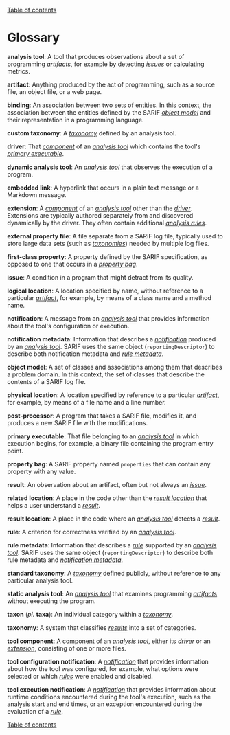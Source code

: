 [Table of contents](../README.md#contents)

# Glossary

<a id="analysis-tool"></a>**analysis tool**: A tool that produces observations about a set of programming
<a href="#artifact">_artifacts_</a>, for example by detecting <a href="#issue">_issues_</a>
or calculating metrics.

<a id="artifact"></a>**artifact**: Anything produced by the act of programming, such as a source file, an object file,
or a web page.

<a id="binding"></a>**binding**: An association between two sets of entities.
In this context, the association between the entities defined by the SARIF <a href="#object-model">_object model_</a>
and their representation in a programming language.

<a id="custom-taxonomy"></a>**custom taxonomy**: A <a href="#taxonomy">_taxonomy_</a>
defined by an analysis tool.

<a id="driver"></a>**driver**: That <a href="#tool-component">_component_</a> of an
<a href="#analysis-tool">_analysis tool_</a> which contains the tool's
<a href="#primary-executable">_primary executable_</a>.

<a id="dynamic-analysis-tool"></a>**dynamic analysis tool**: An <a href="#analysis-tool">_analysis tool_</a> that
observes the execution of a program.

<a id="embedded-link"></a>**embedded link**: A hyperlink that occurs in a plain text message or a Markdown message.

<a id="extension"></a>**extension**: A <a href="#tool-component">_component_</a> of an
<a href="#analysis-tool">_analysis tool_</a> other than the <a href="#driver">_driver_</a>.
Extensions are typically authored separately from and discovered dynamically by the driver.
They often contain additional <a href="#rule">_analysis rules_</a>.

<a id="external-property-file"></a>**external property file**: A file separate from a SARIF log file,
typically used to store large data sets (such as <a href="#taxonomy">_taxonomies_</a>) needed by multiple log files.

<a id="first-class-property"></a>**first-class property**: A property defined by the SARIF specification, as opposed to
one that occurs in a <a href="#property-bag">_property bag_</a>.

<a id="issue"></a>**issue**: A condition in a program that might detract from its quality.

<a id="logical-location"></a>**logical location**: A location specified by name, without reference to a particular
<a href="artifact">_artifact_</a>, for example, by means of a class name and a method name.

<a id="notification"></a>**notification**: A message from an <a href="#analysis-tool">_analysis tool_</a>
that provides information about the tool's configuration or execution.

<a id="notification-metadata"></a>**notification metadata**: Information that describes
a <a href="#notification">_notification_</a> produced by
an <a href="#analysis-tool">_analysis tool_</a>.
SARIF uses the same object (`reportingDescriptor`) to describe both notification metadata and
<a href="#rule-metadata">_rule metadata_</a>.

<a id="object-model"></a>**object model**: A set of classes and associations among them that describes a problem domain.
In this context, the set of classes that describe the contents of a SARIF log file.

<a id="physical-location"></a>**physical location**: A location specified by reference to a particular
<a href="#artifact">_artifact_</a>, for example, by means of a file name and a line number.

<a id="post-processor"></a>**post-processor**: A program that takes a SARIF file, modifies it,
and produces a new SARIF file with the modifications.

<a id="primary-executable"></a>**primary executable**: That file belonging to an
<a href="#analysis-tool">_analysis tool_</a> in which execution begins,
for example, a binary file containing the program entry point.

<a id="property-bag"></a>**property bag**: A SARIF property named `properties` that can contain any property
with any value.

<a id="result"></a>**result**: An observation about an artifact, often but not always an <a href="#issue">_issue_</a>.

<a id="related-location"></a>**related location**: A place in the code other than the
<a href="#result-location">_result location_</a> that helps a user understand a <a href="#result">_result_</a>.

<a id="result-location"></a>**result location**: A place in the code where an <a href="#analysis-tool">_analysis tool_</a>
detects a <a href="#result">_result_</a>.

<a id="rule"></a>**rule**: A criterion for correctness verified by an <a href="#analysis-tool">_analysis tool_</a>.

<a id="rule-metadata"></a>**rule metadata**: Information that describes a <a href="#rule">_rule_</a> supported by
an <a href="#analysis-tool">_analysis tool_</a>.
SARIF uses the same object (`reportingDescriptor`) to describe both rule metadata and
<a href="#notification-metadata">_notification metadata_</a>.

<a id="standard-taxonomy"></a>**standard taxonomy**: A <a href="#taxonomy">_taxonomy_</a>
defined publicly, without reference to any particular analysis tool.

<a id="static-analysis-tool"></a>**static analysis tool**: An <a href="#analysis-tool">_analysis tool_</a>
that examines programming <a href="#artifact">_artifacts_</a> without executing the program.

<a id="taxon"></a>**taxon** (_pl._ **taxa**): An individual category within a <a href="#taxonomy">_taxonomy_</a>.

<a id="taxonomy"></a>**taxonomy**: A system that classifies <a href="#result">_results_</a> into a set of categories.

<a id="tool-component"></a>**tool component**: A component of an <a href="#analysis-tool">_analysis tool_</a>,
either its <a href="#driver">_driver_</a> or an <a href="#extension">_extension_</a>,
consisting of one or more files.

<a id="config-notif"></a>**tool configuration notification**: A <a href="#notification">_notification_</a>
that provides information about how the tool was configured,
for example, what options were selected or which <a href="#rule">_rules_</a> were enabled and disabled.

<a id="exec-notif"></a>**tool execution notification**: A <a href="#notification">_notification_</a>
that provides information about runtime conditions encountered during the tool's execution,
such as the analysis start and end times, or an exception encountered during the evaluation of
a <a href="#rule">_rule_</a>.

[Table of contents](../README.md#contents)
